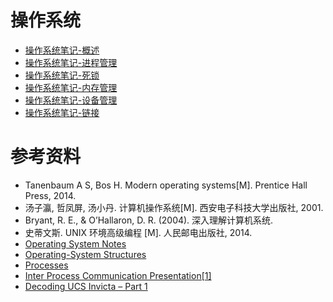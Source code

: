 # 操作系统

- [操作系统笔记-概述](操作系统-概述)
- [操作系统笔记-进程管理](操作系统-进程管理)
- [操作系统笔记-死锁](操作系统-死锁)
- [操作系统笔记-内存管理](操作系统-内存管理)
- [操作系统笔记-设备管理](操作系统-设备管理)
- [操作系统笔记-链接](操作系统-链接)

# 参考资料

- Tanenbaum A S, Bos H. Modern operating systems[M]. Prentice Hall Press, 2014.
- 汤子瀛, 哲凤屏, 汤小丹. 计算机操作系统[M]. 西安电子科技大学出版社, 2001.
- Bryant, R. E., & O’Hallaron, D. R. (2004). 深入理解计算机系统.
- 史蒂文斯. UNIX 环境高级编程 [M]. 人民邮电出版社, 2014.
- [Operating System Notes](https://applied-programming.github.io/Operating-Systems-Notes/)
- [Operating-System Structures](https://www.cs.uic.edu/\~jbell/CourseNotes/OperatingSystems/2_Structures.html)
- [Processes](http://cse.csusb.edu/tongyu/courses/cs460/notes/process.php)
- [Inter Process Communication Presentation[1]](https://www.slideshare.net/rkolahalam/inter-process-communication-presentation1)
- [Decoding UCS Invicta – Part 1](https://blogs.cisco.com/datacenter/decoding-ucs-invicta-part-1)